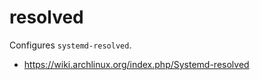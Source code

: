 # resolved

Configures `systemd-resolved`.

* https://wiki.archlinux.org/index.php/Systemd-resolved
